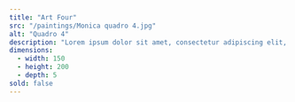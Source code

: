 ```yaml
---
title: "Art Four"
src: "/paintings/Monica quadro 4.jpg"
alt: "Quadro 4"
description: "Lorem ipsum dolor sit amet, consectetur adipiscing elit, sed do eiusmod tempor incididunt ut labore et dolore magna aliqua. Ut enim ad minim veniam, quis nostrud exercitation ullamco laboris nisi ut aliquip ex ea commodo consequat. Duis aute irure dolor in reprehenderit in voluptate velit esse cillum dolore eu fugiat nulla pariatur."
dimensions:
  - width: 150
  - height: 200
  - depth: 5
sold: false
---
```

